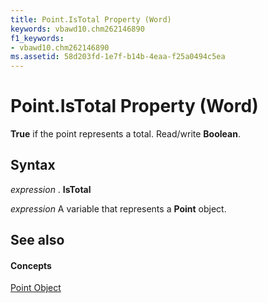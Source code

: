 ```yaml
---
title: Point.IsTotal Property (Word)
keywords: vbawd10.chm262146890
f1_keywords:
- vbawd10.chm262146890
ms.assetid: 58d203fd-1e7f-b14b-4eaa-f25a0494c5ea
---
```



# Point.IsTotal Property (Word)

 **True** if the point represents a total. Read/write **Boolean**.


## Syntax

 _expression_ . **IsTotal**

 _expression_ A variable that represents a **Point** object.


## See also


#### Concepts


[Point Object](point-object-word.md)

